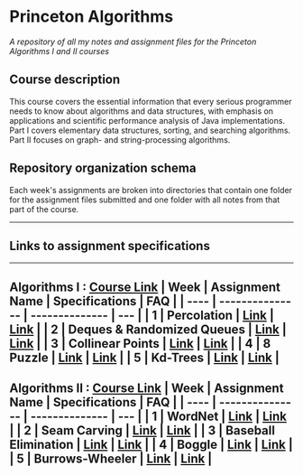 # Princeton Algorithms

*A repository of all my notes and assignment files for the Princeton Algorithms I and II courses*

## Course description

This course covers the essential information that every serious programmer needs to know about algorithms and data structures, with emphasis on applications and scientific performance analysis of Java implementations. Part I covers elementary data structures, sorting, and searching algorithms. Part II focuses on graph- and string-processing algorithms.


## Repository organization schema

Each week's assignments are broken into directories that contain one folder for the assignment files submitted and one folder with all notes from that part of the course.

---

## Links to assignment specifications

---
Algorithms I : [Course Link](https://www.coursera.org/learn/algorithms-part1)
| Week | Assignment Name | Specifications | FAQ |
| ---- | --------------- | -------------- | --- |
| 1 | Percolation | [Link](https://coursera.cs.princeton.edu/algs4/assignments/percolation/specification.php) | [Link](https://coursera.cs.princeton.edu/algs4/assignments/percolation/faq.php) |
| 2 | Deques & Randomized Queues | [Link](https://coursera.cs.princeton.edu/algs4/assignments/queues/specification.php) | [Link](https://coursera.cs.princeton.edu/algs4/assignments/queues/faq.php) |
| 3 | Collinear Points | [Link](https://coursera.cs.princeton.edu/algs4/assignments/collinear/specification.php) | [Link](https://coursera.cs.princeton.edu/algs4/assignments/collinear/faq.php) |
| 4 | 8 Puzzle | [Link](https://coursera.cs.princeton.edu/algs4/assignments/8puzzle/specification.php) | [Link](https://coursera.cs.princeton.edu/algs4/assignments/8puzzle/faq.php) |
| 5 | Kd-Trees | [Link](https://coursera.cs.princeton.edu/algs4/assignments/kdtree/specification.php) | [Link](https://coursera.cs.princeton.edu/algs4/assignments/kdtree/faq.php) |
---
Algorithms II : [Course Link](https://www.coursera.org/learn/algorithms-part1)
| Week | Assignment Name | Specifications | FAQ |
| ---- | --------------- | -------------- | --- |
| 1 | WordNet | [Link](https://coursera.cs.princeton.edu/algs4/assignments/wordnet/specification.php) | [Link](https://coursera.cs.princeton.edu/algs4/assignments/wordnet/faq.php) |
| 2 | Seam Carving | [Link](https://coursera.cs.princeton.edu/algs4/assignments/seam/specification.php) | [Link](https://coursera.cs.princeton.edu/algs4/assignments/seam/faq.php) |
| 3 | Baseball Elimination | [Link](https://coursera.cs.princeton.edu/algs4/assignments/baseball/specification.php) | [Link](https://coursera.cs.princeton.edu/algs4/assignments/baseball/faq.php) |
| 4 | Boggle | [Link](https://coursera.cs.princeton.edu/algs4/assignments/boggle/specification.php) | [Link](https://coursera.cs.princeton.edu/algs4/assignments/boggle/faq.php) |
| 5 | Burrows-Wheeler | [Link](https://coursera.cs.princeton.edu/algs4/assignments/burrows/specification.php) | [Link](https://coursera.cs.princeton.edu/algs4/assignments/burrows/faq.php) |
---
